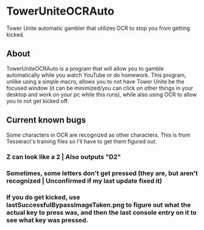 # TowerUniteOCRAuto
Tower Unite automatic gambler that utilizes OCR to stop you from getting kicked.

## About

TowerUniteOCRAuto is a program that will allow you to gamble automatically while you watch YouTube or do homework. This program, unlike using a simple macro, allows you to not have Tower Unite be the focused window (it can be minimized/you can click on other things in your desktop and work on your pc while this runs), while also using OCR to allow you to not get kicked off.

## Current known bugs

Some characters in OCR are recognized as other characters. This is from Tesseract's training files so I'll have to get them figured out.

### Z can look like a 2 | Also outputs "D2"

### Sometimes, some letters don't get pressed (they are, but aren't recognized | Unconfirmed if my last update fixed it)

### If you do get kicked, use lastSuccessfulBypassImageTaken.png to figure out what the actual key to press was, and then the last console entry on it to see what key was pressed.
